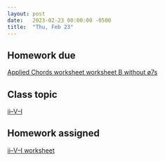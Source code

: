 ```yaml
---
layout: post
date:   2023-02-23 00:00:00 -0500
title:  "Thu, Feb 23"
---
```


## Homework due

[Applied Chords worksheet worksheet B without ø7s](https://viva.pressbooks.pub/openmusictheory/chapter/tonicization/#assignments)

## Class topic

[ii–V–I](https://viva.pressbooks.pub/openmusictheory/chapter/ii-v-i/)

## Homework assigned

[ii–V–I worksheet](https://gmuedu-my.sharepoint.com/:b:/g/personal/mlavengo_gmu_edu/Eaf9LmXW8jVPuFoXfBrSN50Bv4dnOjl_hoWpm8XyB42c9g?e=zlAcoi)

